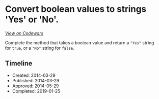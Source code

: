 # Convert boolean values to strings 'Yes' or 'No'.
[*View on Codewars*](https://www.codewars.com/kata/convert-boolean-values-to-strings-yes-or-no)

Complete the method that takes a boolean value and return a `"Yes"` string for `true`, or a `"No"` string for `false`.


## Timeline
- Created: 2014-03-29
- Published: 2014-03-29
- Approved: 2014-05-29
- Completed: 2019-01-25